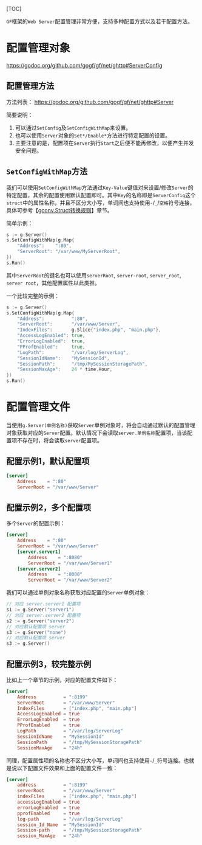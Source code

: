 
[TOC]


`GF`框架的`Web Server`配置管理非常方便，支持多种配置方式以及若干配置方法。

# 配置管理对象
https://godoc.org/github.com/gogf/gf/net/ghttp#ServerConfig



## 配置管理方法
方法列表： https://godoc.org/github.com/gogf/gf/net/ghttp#Server

简要说明：
1. 可以通过`SetConfig`及`SetConfigWithMap`来设置。
1. 也可以使用`Server`对象的`Set*/Enable*`方法进行特定配置的设置。
1. 主要注意的是，配置项在`Server`执行`Start`之后便不能再修改，以便产生并发安全问题。

## `SetConfigWithMap`方法

我们可以使用`SetConfigWithMap`方法通过`Key-Value`键值对来设置/修改`Server`的特定配置，其余的配置使用默认配置即可。其中`Key`的名称即是`ServerConfig`这个`struct`中的属性名称，并且不区分大小写，单词间也支持使用`-`/`_`/`空格`符号连接，具体可参考【[gconv.Struct转换规则](util/gconv/struct.md)】章节。

简单示例：
```go
s := g.Server()
s.SetConfigWithMap(g.Map{
    "Address":    ":80",
    "ServerRoot": "/var/www/MyServerRoot",
})
s.Run()
```
其中`ServerRoot`的键名也可以使用`serverRoot`, `server-root`, `server_root`, `server root`，其他配置属性以此类推。


一个比较完整的示例：
```go
s := g.Server()
s.SetConfigWithMap(g.Map{
    "Address":          ":80",
    "ServerRoot":       "/var/www/Server",
    "IndexFiles":       g.Slice{"index.php", "main.php"},
    "AccessLogEnabled": true,
    "ErrorLogEnabled":  true,
    "PProfEnabled":     true,
    "LogPath":          "/var/log/ServerLog",
    "SessionIdName":    "MySessionId",
    "SessionPath":      "/tmp/MySessionStoragePath",
    "SessionMaxAge":    24 * time.Hour,
})
s.Run()
```

# 配置管理文件

当使用`g.Server(单例名称)`获取`Server`单例对象时，将会自动通过默认的配置管理对象获取对应的`Server`配置。默认情况下会读取`server.单例名称`配置项，当该配置项不存在时，将会读取`server`配置项。

## 配置示例1，默认配置项
```toml
[server]
    Address    = ":80"
    ServerRoot = "/var/www/Server"
```

## 配置示例2，多个配置项
多个`Server`的配置示例：
```toml
[server]
    Address    = ":80"
    ServerRoot = "/var/www/Server"
    [server.server1]
        Address    = ":8080"
        ServerRoot = "/var/www/Server1"
    [server.server2]
        Address    = ":8088"
        ServerRoot = "/var/www/Server2"
```
我们可以通过单例对象名称获取对应配置的`Server`单例对象：
```go
// 对应 server.server1 配置项
s1 := g.Server("server1")
// 对应 server.server2 配置项
s2 := g.Server("server2")
// 对应默认配置项 server
s3 := g.Server("none")
// 对应默认配置项 server
s3 := g.Server()
```

## 配置示例3，较完整示例
比如上一个章节的示例，对应的配置文件如下：
```toml
[server]
    Address          = ":8199"
    ServerRoot       = "/var/www/Server"
    IndexFiles       = ["index.php", "main.php"]
    AccessLogEnabled = true
    ErrorLogEnabled  = true
    PProfEnabled     = true
    LogPath          = "/var/log/ServerLog"
    SessionIdName    = "MySessionId"
    SessionPath      = "/tmp/MySessionStoragePath"
    SessionMaxAge    = "24h"
```
同理，配置属性项的名称也不区分大小写，单词间也支持使用`-`/`_`符号连接。也就是说以下配置文件效果和上面的配置文件一致：
```toml
[server]
    address          = ":8199"
    serverRoot       = "/var/www/Server"
    indexFiles       = ["index.php", "main.php"]
    accessLogEnabled = true
    errorLogEnabled  = true
    pprofEnabled     = true
    log-path         = "/var/log/ServerLog"
    session_Id_Name  = "MySessionId"
    Session-path     = "/tmp/MySessionStoragePath"
    session_MaxAge   = "24h"
```




